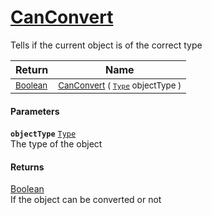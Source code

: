 # [CanConvert](./RectangleFConverter-100664169.md)

Tells if the current object is of the correct type

| Return | Name | 
| --- | --- | 
| <sub>[Boolean](https://docs.microsoft.com/en-us/dotnet/api/System.Boolean)</sub>| <sub>[CanConvert](./RectangleFConverter-100664169.md) ( [`Type`](https://docs.microsoft.com/en-us/dotnet/api/System.Type) objectType )</sub>| <br>


#### Parameters
**`objectType`**  [`Type`](https://docs.microsoft.com/en-us/dotnet/api/System.Type)<br>The type of the object
#### Returns
[Boolean](https://docs.microsoft.com/en-us/dotnet/api/System.Boolean)<br>
If the object can be converted or not